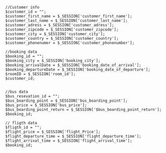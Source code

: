 	//Customer info
	$customer_id = "";
	$customer_first_name = $_SESSION['customer_first_name'];
	$customer_last_name = $_SESSION['customer_last_name'];
	$customer_adress = $_SESSION['customer_adress'];
	$customer_zipcode = $_SESSION['customer_zipcode'];
	$customer_city = $_SESSION['customer_city'];
	$customer_country = $_SESSION['customer_country'];
	$customer_phonenumer = $_SESSION['customer_phonenumber'];
	
	//booking data
	$booking_id = "";
	$booking_city = $_SESSION['booking_city'];
	$booking_arrivalDate = $_SESSION['booking_date_of_arrival'];
	$booking_departureDate = $_SESSION['booking_date_of_departure'];
	$roomID = $_SESSION['room_id'];
	$customer_id;
	
	
	//bus data
	$bus_resevation_id = "";
	$bus_boarding_point = $_SESSION['bus_boarding_point'];
	$bus_price = $_SESSION['bus_price'];
	$bus_boarding_point_return = $_SESSION['$bus_boarding_point_return'];
	$booking_id;
	
	// fligth data
	$fligth_id = "";
	$flight_price = $_SESSION['flight_Price'];
	$flight_departure_time = $_SESSION['flight_departure_time'];
	$flight_arrival_time = $_SESSION['flight_arrival_time'];
	$booking_id;